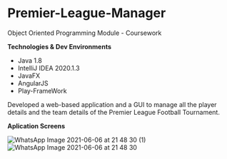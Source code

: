 # Premier-League-Manager
Object Oriented Programming Module - Coursework

**Technologies & Dev Environments**

- Java 1.8
- IntelliJ IDEA 2020.1.3
- JavaFX
- AngularJS
- Play-FrameWork

Developed a web-based application and a GUI to manage all the player details and the team details of the Premier League Football Tournament.

**Aplication Screens**

![WhatsApp Image 2021-06-06 at 21 48 30 (1)](https://user-images.githubusercontent.com/55071456/120932112-2d671080-c712-11eb-8447-cb12b831c0a6.jpeg)
![WhatsApp Image 2021-06-06 at 21 48 30](https://user-images.githubusercontent.com/55071456/120932120-30620100-c712-11eb-970d-2e7e27d24a5e.jpeg)
